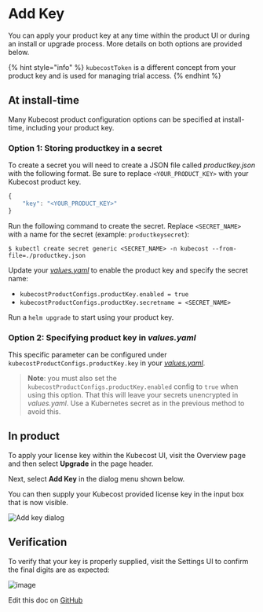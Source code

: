 # Add Key

You can apply your product key at any time within the product UI or during an install or upgrade process. More details on both options are provided below.

{% hint style="info" %}
`kubecostToken` is a different concept from your product key and is used for managing trial access.
{% endhint %}

## At install-time

Many Kubecost product configuration options can be specified at install-time, including your product key.

### Option 1: Storing productkey in a secret

To create a secret you will need to create a JSON file called _productkey.json_ with the following format. Be sure to replace `<YOUR_PRODUCT_KEY>` with your Kubecost product key.

```javascript
{ 
    "key": "<YOUR_PRODUCT_KEY>"
}
```

Run the following command to create the secret. Replace `<SECRET_NAME>` with a name for the secret (example: `productkeysecret`):

```shell
$ kubectl create secret generic <SECRET_NAME> -n kubecost --from-file=./productkey.json
```

Update your [_values.yaml_](https://github.com/kubecost/cost-analyzer-helm-chart/blob/5eedab0433445a5b8e134113beb95f4598cd5e2d/cost-analyzer/values.yaml#L714-L717) to enable the product key and specify the secret name:

* `kubecostProductConfigs.productKey.enabled = true`
* `kubecostProductConfigs.productKey.secretname = <SECRET_NAME>`

Run a `helm upgrade` to start using your product key.

### Option 2: Specifying product key in _values.yaml_

This specific parameter can be configured under `kubecostProductConfigs.productKey.key` in your [_values.yaml_](https://github.com/kubecost/cost-analyzer-helm-chart/blob/84dfbe4addedfee55b50af6ca44c1f62966d4457/cost-analyzer/values.yaml#L426).

> **Note**: you must also set the `kubecostProductConfigs.productKey.enabled` config to `true` when using this option. That this will leave your secrets unencrypted in _values.yaml_. Use a Kubernetes secret as in the previous method to avoid this.

## In product

To apply your license key within the Kubecost UI, visit the Overview page and then select **Upgrade** in the page header.

Next, select **Add Key** in the dialog menu shown below.

You can then supply your Kubecost provided license key in the input box that is now visible.

![Add key dialog](https://raw.githubusercontent.com/kubecost/docs/main/images/add-key-dialog.png)

## Verification

To verify that your key is properly supplied, visit the Settings UI to confirm the final digits are as expected:

![image](https://user-images.githubusercontent.com/298359/111573440-c74c9c00-8767-11eb-842c-cfa18159d1c1.png)

Edit this doc on [GitHub](https://github.com/kubecost/docs/blob/main/add-key.md)
